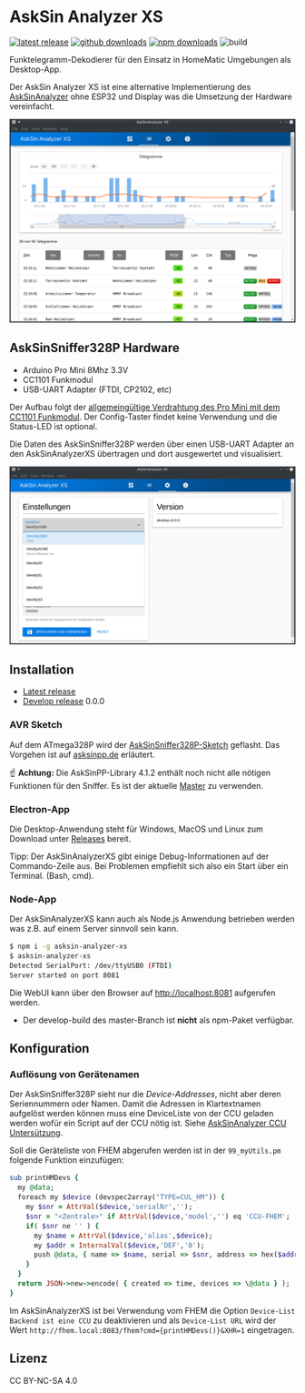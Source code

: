 # AskSin Analyzer XS

[![latest release](https://img.shields.io/github/v/release/psi-4ward/AskSinAnalyzerXS)](https://github.com/psi-4ward/AskSinAnalyzerXS/releases/latest)
[![github downloads](https://img.shields.io/github/downloads/psi-4ward/asksinanalyzerxs/total.svg?color=%23a7a71f&label=github%20downloads)](https://github.com/psi-4ward/AskSinAnalyzerXS/releases/latest) 
[![npm downloads](https://img.shields.io/npm/dt/asksin-analyzer-xs?color=%23a7a71f&label=npm%20downloads)](https://www.npmjs.com/package/asksin-analyzer-xs)
![build](https://api.travis-ci.org/psi-4ward/AskSinAnalyzerXS.svg?branch=master)

Funktelegramm-Dekodierer für den Einsatz in HomeMatic Umgebungen als Desktop-App.

Der AskSin Analyzer XS ist eine alternative Implementierung des [AskSinAnalyzer](https://github.com/jp112sdl/AskSinAnalyzer) ohne ESP32 und Display was die Umsetzung der Hardware vereinfacht.

![AskSinAnalyzerXS-TelegramList](./docs/AskSinAnalyzerXS-TelegramList.png)

## AskSinSniffer328P Hardware

* Arduino Pro Mini 8Mhz 3.3V
* CC1101 Funkmodul
* USB-UART Adapter (FTDI, CP2102, etc)

Der Aufbau folgt der [allgemeingültige Verdrahtung des Pro Mini mit dem CC1101 Funkmodul](https://asksinpp.de/Grundlagen/01_hardware.html#verdrahtung). Der Config-Taster findet keine Verwendung und die Status-LED ist optional. 

Die Daten des AskSinSniffer328P werden über einen USB-UART Adapter an den AskSinAnalyzerXS übertragen und dort ausgewertet und visualisiert.

![AskSinAnalyzerXS-Settings](./docs/AskSinAnalyzerXS-Settings.png)


## Installation

* [Latest release](https://github.com/psi-4ward/AskSinAnalyzerXS/releases/latest)
* [Develop release](https://github.com/psi-4ward/AskSinAnalyzerXS/releases/tag/0.0.0) 0.0.0

### AVR Sketch

Auf dem ATmega328P wird der [AskSinSniffer328P-Sketch](https://github.com/jp112sdl/AskSinAnalyzer/tree/master/AskSinSniffer328P) geflasht. Das Vorgehen ist auf [asksinpp.de](https://asksinpp.de/Grundlagen/) erläutert.

:point_up: **Achtung:** Die AskSinPP-Library 4.1.2 enthält noch nicht alle nötigen Funktionen für den Sniffer. Es ist der aktuelle [Master](https://github.com/pa-pa/AskSinPP/archive/master.zip) zu verwenden.

### Electron-App

Die Desktop-Anwendung steht für Windows, MacOS und Linux zum Download unter [Releases](https://github.com/psi-4ward/AskSinAnalyzerXS/releases) bereit.

Tipp: Der AskSinAnalyzerXS gibt einige Debug-Informationen auf der Commando-Zeile aus. Bei Problemen empfiehlt sich also ein Start über ein Terminal. (Bash, cmd).

### Node-App

Der AskSinAnalyzerXS kann auch als Node.js Anwendung betrieben werden was z.B. auf einem Server sinnvoll sein kann.

```bash
$ npm i -g asksin-analyzer-xs
$ asksin-analyzer-xs
Detected SerialPort: /dev/ttyUSB0 (FTDI)
Server started on port 8081
```

Die WebUI kann über den Browser auf [http://localhost:8081](http://localhost:8081) aufgerufen werden.

* Der develop-build des master-Branch ist **nicht** als npm-Paket verfügbar.

## Konfiguration

### Auflösung von Gerätenamen

Der AskSinSniffer328P sieht nur die _Device-Addresses_, nicht aber deren Seriennummern oder Namen. Damit die Adressen in Klartextnamen aufgelöst werden können muss eine DeviceListe von der CCU geladen werden wofür ein Script auf der CCU nötig ist. Siehe [AskSinAnalyzer CCU Untersützung](https://github.com/jp112sdl/AskSinAnalyzer/wiki/CCU_Unterst%C3%BCtzung).

Soll die Geräteliste von FHEM abgerufen werden ist in der `99_myUtils.pm` folgende Funktion einzufügen:

```ruby
sub printHMDevs {
  my @data;
  foreach my $device (devspec2array("TYPE=CUL_HM")) {
    my $snr = AttrVal($device,'serialNr','');
	$snr = "<Zentrale>" if AttrVal($device,'model','') eq 'CCU-FHEM';
	if( $snr ne '' ) {
	  my $name = AttrVal($device,'alias',$device);
	  my $addr = InternalVal($device,'DEF','0');
	  push @data, { name => $name, serial => $snr, address => hex($addr) };
	}
  }
  return JSON->new->encode( { created => time, devices => \@data } );
}
```

Im AskSinAnalyzerXS ist bei Verwendung vom FHEM die Option `Device-List Backend ist eine CCU` zu deaktivieren und als `Device-List URL` wird der Wert `http://fhem.local:8083/fhem?cmd={printHMDevs()}&XHR=1` eingetragen.

## Lizenz

CC BY-NC-SA 4.0
